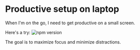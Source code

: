 # Productive setup on laptop

When I'm on the go, I need to get productive on a small screen.

Here's a try:
![npm version](https://cldup.com/GTDsOOTvZI.png)

The goal is to maximize focus and minimize distractions.
